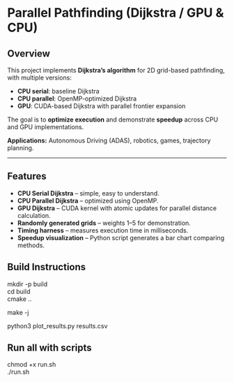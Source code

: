 # Parallel Pathfinding (Dijkstra / GPU & CPU)

## Overview

This project implements **Dijkstra’s algorithm** for 2D grid-based pathfinding, with multiple versions:

- **CPU serial**: baseline Dijkstra
- **CPU parallel**: OpenMP-optimized Dijkstra
- **GPU**: CUDA-based Dijkstra with parallel frontier expansion  

The goal is to **optimize execution** and demonstrate **speedup** across CPU and GPU implementations.

**Applications:** Autonomous Driving (ADAS), robotics, games, trajectory planning.

---

## Features

- **CPU Serial Dijkstra** – simple, easy to understand.
- **CPU Parallel Dijkstra** – optimized using OpenMP.
- **GPU Dijkstra** – CUDA kernel with atomic updates for parallel distance calculation.
- **Randomly generated grids** – weights 1–5 for demonstration.
- **Timing harness** – measures execution time in milliseconds.
- **Speedup visualization** – Python script generates a bar chart comparing methods.

## Build Instructions
mkdir -p build <br>
cd build <br>
cmake .. <br>

make -j <br>

python3 plot_results.py results.csv

## Run all with scripts
chmod +x run.sh <br>
./run.sh 



